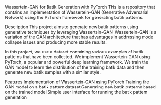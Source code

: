 Wassertein-GAN for Batik Generation with PyTorch
This is a repository that contains an implementation of Wassertein-GAN (Generative Adversarial Network) using the PyTorch framework for generating batik patterns.

Description
This project aims to generate new batik patterns using generative techniques by leveraging Wassertein-GAN. Wassertein-GAN is a variation of the GAN architecture that has advantages in addressing mode collapse issues and producing more stable results.

In this project, we use a dataset containing various examples of batik patterns that have been collected. We implement Wassertein-GAN using PyTorch, a popular and powerful deep learning framework. We train the GAN model to learn the distribution of the training batik data and then generate new batik samples with a similar style.

Features
Implementation of Wassertein-GAN using PyTorch
Training the GAN model on a batik pattern dataset
Generating new batik patterns based on the trained model
Simple user interface for running the batik pattern generation
